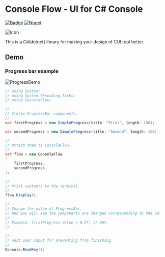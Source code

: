 # Console Flow - UI for C# Console

[![Badge](https://github.com/capra314cabra/ConsoleFlow/workflows/CI/badge.svg)](https://github.com/capra314cabra/ConsoleFlow/actions)
[![Nuget](https://img.shields.io/nuget/v/ConsoleFlow)](https://www.nuget.org/packages/ConsoleFlow/)

![Icon](https://github.com/capra314cabra/ConsoleFlow/blob/master/img/icon-256.png)

This is a C#(dotnet) library for making your design of CUI tool better.

## Demo

### Progress bar example

![ProgressDemo](https://github.com/capra314cabra/ConsoleFlow/blob/master/img/ProgressBarExample.gif)

``` C#
// using System;
// using System.Threading.Tasks;
// using ConsoleFlow;

//
// Create ProgressBar components.
//
var firstProgress = new SimpleProgress(title: "First", length: 100);

var secondProgress = new SimpleProgress(title: "Second", length: 100);

//
// Attach them to ConsoleFlow.
//
var flow = new ConsoleFlow
(
    firstProgress,
    secondProgress
);

//
// Print contents to the terminal.
//
flow.Display();

//
// Change the value of ProgressBar.
// And you will see the components are changed corresponding to the value.
//
// Example: firstProgress.Value = 0.5f; // 50%
//

//
// Wait user input for preventing from finishing.
//
Console.ReadKey();
```
